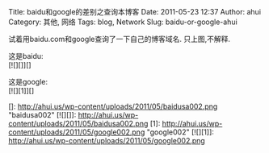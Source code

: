 Title: baidu和google的差别之查询本博客
Date: 2011-05-23 12:37
Author: ahui
Category: 其他, 网络
Tags: blog, Network
Slug: baidu-or-google-ahui

试着用baidu.com和google查询了一下自己的博客域名. 只上图,不解释.

这是baidu:  
[![][]][]

这是google:  
[![][1]][]

  []: http://ahui.us/wp-content/uploads/2011/05/baidusa002.png
    "baidusa002"
  [![][]]: http://ahui.us/wp-content/uploads/2011/05/baidusa002.png
  [1]: http://ahui.us/wp-content/uploads/2011/05/google002.png
    "google002"
  [![][1]]: http://ahui.us/wp-content/uploads/2011/05/google002.png
